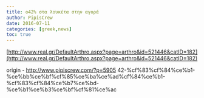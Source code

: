 ```yaml
---
title: o42% στα λουκέτα στην αγορά
author: PipisCrew
date: 2016-07-11
categories: [greek,news]
toc: true
---
```


[http://www.real.gr/DefaultArthro.aspx?page=arthro&id=521446&catID=182](http://www.real.gr/DefaultArthro.aspx?page=arthro&id=521446&catID=182)

origin - http://www.pipiscrew.com/?p=5905 42-%cf%83%cf%84%ce%b1-%ce%bb%ce%bf%cf%85%ce%ba%ce%ad%cf%84%ce%b1-%cf%83%cf%84%ce%b7%ce%bd-%ce%b1%ce%b3%ce%bf%cf%81%ce%ac